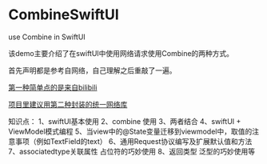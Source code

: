 # CombineSwiftUI
use Combine in SwiftUI


该demo主要介绍了在swiftUI中使用网络请求使用Combine的两种方式。

首先声明都是参考自网络，自己理解之后重敲了一遍。

[第一种简单点的是来自bilibili](https://www.bilibili.com/video/BV1hY411W7TZ?p=1&share_medium=iphone&share_plat=ios&share_session_id=659C3A8D-F570-4447-A62F-8B23CE0A1277&share_source=WEIXIN&share_tag=s_i&timestamp=1646041124&unique_k=fFXV9uC)

[项目里建议用第二种封装的统一网络库](https://juejin.cn/post/6979552775856193567)

知识点：
1、swiftUI基本使用
2、combine 使用
3、两者结合
4、swiftUI + ViewModel模式编程
5、当view中的@State变量迁移到viewmodel中，取值的注意事项（例如TextField的text）
6、通用Request协议编写及扩展默认值和方法
7、associatedtype关联属性 占位符的巧妙使用
8、返回类型 泛型的巧妙使用等
